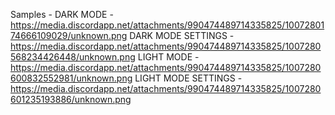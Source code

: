 Samples - 
DARK MODE - https://media.discordapp.net/attachments/990474489714335825/1007280174666109029/unknown.png 
DARK MODE SETTINGS - https://media.discordapp.net/attachments/990474489714335825/1007280568234426448/unknown.png
LIGHT MODE - https://media.discordapp.net/attachments/990474489714335825/1007280600832552981/unknown.png
LIGHT MODE SETTINGS - https://media.discordapp.net/attachments/990474489714335825/1007280601235193886/unknown.png
